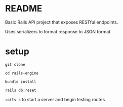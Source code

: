 # README

Basic Rails API project that exposes RESTful endpoints.

Uses serializers to format response to JSON format.

# setup
`git clone`

`cd rails-engine`

`bundle install`

`rails db:reset`

`rails s` to start a server and begin testing routes
